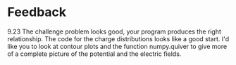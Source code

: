 # Feedback
9.23
The challenge problem looks good, your program produces the right relationship. The code for the charge distributions looks like a good start. I'd like you to look at contour plots and the function numpy.quiver to give more of a complete picture of the potential and the electric fields.
